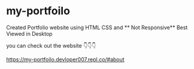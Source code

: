# my-portfoilo
Created Portfolio website using  HTML CSS  and ** Not Responsive** Best Viewed in Desktop


you can check out the website 👇👇👇

https://my-portfoilo.devloper007.repl.co/#about
